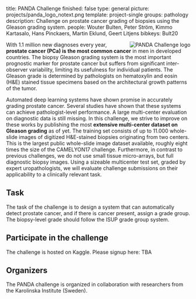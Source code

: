 title: PANDA Challenge
finished: false
type: general
picture: projects/panda_logo_notext.png
template: project-single
groups: pathology
description: Challenge on prostate cancer grading of biopsies using the Gleason grading system.
people: Wouter Bulten, Peter Ström, Kimmo Kartasalo, Hans Pinckaers, Martin Eklund, Geert Litjens 
bibkeys: Bult20

<img alt="PANDA Challenge logo" class="img-fluid" src="https://www.computationalpathologygroup.eu/images/projects/panda_logo_square.png" style="max-width: 300px; float: right; padding-left: 1em;">


With 1.1 million new diagnoses every year, **prostate cancer (PCa) is the most common cancer** in men in developed countries. The biopsy Gleason grading system is the most important prognostic marker for prostate cancer but suffers from significant inter-observer variability, limiting its usefulness for individual patients. The Gleason grade is determined by pathologists on hematoxylin and eosin (H&E) stained tissue specimens based on the architectural growth patterns of the tumor.

Automated deep learning systems have shown promise in accurately grading prostate cancer. Several studies have shown that these systems can achieve pathologist-level performance. A large multi-center evaluation on diagnostic data is still missing. In this challenge, we strive to improve on these works by publishing the most **extensive multi-center dataset on Gleason grading** as of yet. The training set consists of up to 11.000 whole-slide images of digitized H&E-stained biopsies originating from two centers. This is the largest public whole-slide image dataset available, roughly eight times the size of the CAMELYON17 challenge. Furthermore, in contrast to previous challenges, we do not use small tissue micro-arrays, but full diagnostic biopsy images. Using a sizeable multicenter test set, graded by expert uropathologists, we will evaluate challenge submissions on their applicability to a clinically relevant task.

## Task

The task of the challenge is to design a system that can automatically detect prostate cancer, and if there is cancer present, assign a grade group. The biopsy-level grade should follow the ISUP grade group system.

## Participate in the challenge

The challenge is hosted on Kaggle. Please signup here: TBA

## Organizers

The PANDA challenge is organized in collaboration with researchers from the Karolinska Institute (Sweden).

